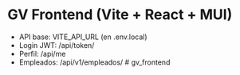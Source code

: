 # GV Frontend (Vite + React + MUI)
- API base: VITE_API_URL (en .env.local)
- Login JWT: /api/token/
- Perfil: /api/me
- Empleados: /api/v1/empleados/
#   g v _ f r o n t e n d  
 